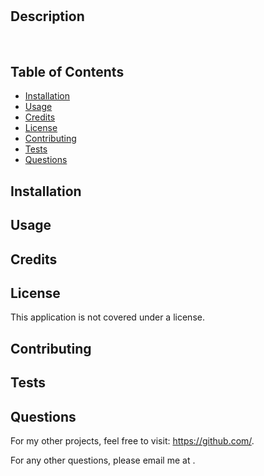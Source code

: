 
# 

## Description
 <br>


## Table of Contents
- [Installation](#installation)
- [Usage](#usage)
- [Credits](#credits)
- [License](#license)
- [Contributing](#contributing)
- [Tests](#tests)
- [Questions](#questions)

## Installation


## Usage


## Credits


## License
This application is not covered under a license.

## Contributing


## Tests


## Questions
For my other projects, feel free to visit: https://github.com/.

For any other questions, please email me at .

